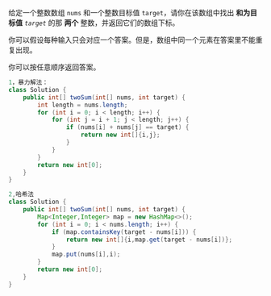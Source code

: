 

给定一个整数数组 `nums` 和一个整数目标值 `target`，请你在该数组中找出 **和为目标值** *`target`* 的那 **两个** 整数，并返回它们的数组下标。

你可以假设每种输入只会对应一个答案。但是，数组中同一个元素在答案里不能重复出现。

你可以按任意顺序返回答案。

```java
1，暴力解法：
class Solution {
    public int[] twoSum(int[] nums, int target) {
        int length = nums.length;
        for (int i = 0; i < length; i++) {
            for (int j = i + 1; j < length; j++) {
                if (nums[i] + nums[j] == target) {
                    return new int[]{i,j};
                }
            }
        }
        return new int[0];
    }
}

2,哈希法
class Solution {
    public int[] twoSum(int[] nums, int target) {
        Map<Integer,Integer> map = new HashMap<>();
        for (int i = 0; i < nums.length; i++) {
            if (map.containsKey(target - nums[i])) {
                return new int[]{i,map.get(target - nums[i])};
            }
            map.put(nums[i],i);
        }
        return new int[0];
    }
}
```